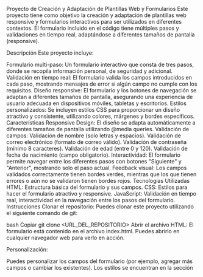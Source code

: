 Proyecto de Creación y Adaptación de Plantillas Web y Formularios
Este proyecto tiene como objetivo la creación y adaptación de plantillas web responsive y formularios interactivos para ser utilizados en diferentes contextos. El formulario incluido en el código tiene múltiples pasos y validaciones en tiempo real, adaptándose a diferentes tamaños de pantalla (responsive).

Descripción
Este proyecto incluye:

Formulario multi-paso: Un formulario interactivo que consta de tres pasos, donde se recopila información personal, de seguridad y adicional.
Validación en tiempo real: El formulario valida los campos introducidos en cada paso, mostrando mensajes de error si algún campo no cumple con los requisitos.
Diseño responsive: El formulario y los botones de navegación se adaptan a diferentes tamaños de pantalla, asegurando una experiencia de usuario adecuada en dispositivos móviles, tabletas y escritorios.
Estilos personalizados: Se incluyen estilos CSS para proporcionar un diseño atractivo y consistente, utilizando colores, márgenes y bordes específicos.
Características
Responsive Design: El diseño se adapta automáticamente a diferentes tamaños de pantalla utilizando @media queries.
Validación de campos:
Validación de nombre (solo letras y espacios).
Validación de correo electrónico (formato de correo válido).
Validación de contraseña (mínimo 8 caracteres).
Validación de edad (entre 0 y 120).
Validación de fecha de nacimiento (campo obligatorio).
Interactividad: El formulario permite navegar entre los diferentes pasos con botones "Siguiente" y "Anterior", mostrando solo el paso actual.
Feedback visual: Los campos validados correctamente tienen bordes verdes, mientras que los que tienen errores o aún no se validaron tienen bordes rojos.
Tecnologías Utilizadas
HTML: Estructura básica del formulario y sus campos.
CSS: Estilos para hacer el formulario atractivo y responsive.
JavaScript: Validación en tiempo real, interactividad en la navegación entre los pasos del formulario.
Instrucciones
Clonar el repositorio: Puedes clonar este proyecto utilizando el siguiente comando de git:

bash
Copiar
git clone <URL_DEL_REPOSITORIO>
Abrir el archivo HTML: El formulario está contenido en el archivo index.html. Puedes abrirlo en cualquier navegador web para verlo en acción.

Personalización:

Puedes personalizar los campos del formulario (por ejemplo, agregar más campos o cambiar los existentes).
Los estilos se encuentran en la sección <style> dentro del <head> del archivo HTML. Aquí puedes cambiar los colores, márgenes, fuentes, etc.
Puedes ajustar la validación de campos según tus necesidades modificando las funciones JavaScript.
Uso
Navegación entre los pasos:

El formulario está dividido en tres pasos, cada uno mostrado en su propio <fieldset>.
Los botones "Siguiente" y "Anterior" permiten a los usuarios navegar entre los pasos.
Validación:

Los campos obligatorios son marcados con un asterisco rojo (*).
Los campos que tienen un error mostrarán un mensaje debajo del campo.
Si el formulario no está correctamente validado, el botón de envío está deshabilitado.
Envío:

Una vez todos los campos estén correctamente validados, el formulario puede ser enviado a un servidor a través del formulario de envío.
Ejemplo de Pantallas
Pantalla de Escritorio: El formulario se muestra en un diseño de columna única, con los campos de entrada organizados verticalmente.

Pantalla Móvil: En pantallas pequeñas, el formulario y los botones se ajustan para caber en el ancho de la pantalla. Los botones de navegación se apilan verticalmente.

Personalización
1. Agregar más pasos
Para agregar más pasos, simplemente añade más <fieldset> en el formulario y actualiza el script JavaScript para permitir la navegación entre los nuevos pasos.

2. Modificar los estilos
Los estilos CSS están integrados en el archivo HTML. Puedes modificar los colores, fuentes y otros detalles en la sección <style> para adaptarlo a tu propio diseño.

3. Validación de campos adicionales
Para agregar validaciones personalizadas, puedes actualizar las funciones de validación de JavaScript. Si quieres validar campos adicionales o cambiar los criterios de validación de los campos existentes, puedes hacerlo modificando las funciones como validarNombre(), validarCorreo(), etc.

Contribuciones
Si deseas contribuir a este proyecto, puedes hacer un fork y enviar un pull request con tus cambios. Asegúrate de probar tus modificaciones antes de enviarlas.

Licencia
Este proyecto está bajo la Licencia MIT. Puedes usar, modificar y distribuir este proyecto de acuerdo con los términos de la licencia.

